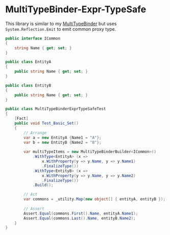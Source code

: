 # MultiTypeBinder-Expr-TypeSafe

This library is similar to my [MultiTypeBinder](https://github.com/amir734jj/MultiTypeBinder) but uses `System.Reflection.Emit` to emit common proxy type.


```csharp
public interface ICommon
{
    string Name { get; set; }
}

public class EntityA
{
    public string Name { get; set; }
}

public class EntityB
{
    public string Name { get; set; }
}

public class MultiTypeBinderExprTypeSafeTest
{    
    [Fact]
    public void Test_Basic_Set()
    {
        // Arrange
        var a = new EntityA {Name1 = "A"};
        var b = new EntityB {Name2 = "B"};
        
        var multiTypeItems = new MultiTypeBinderBuilder<ICommon>()
            .WithType<EntityA> (x =>
                x.WithProperty(y => y.Name, y => y.Name1)
                .FinalizeType())
            .WithType<EntityB> (x =>
                x.WithProperty(y => y.Name, y => y.Name2)
                .FinalizeType())
            .Build();

        // Act
        var commons = _utility.Map(new object[] { entityA, entityB });
        
        // Assert
        Assert.Equal(commons.First().Name, entityA.Name1);
        Assert.Equal(commons.Last().Name, entityB.Name2);
    }
}
 ```

